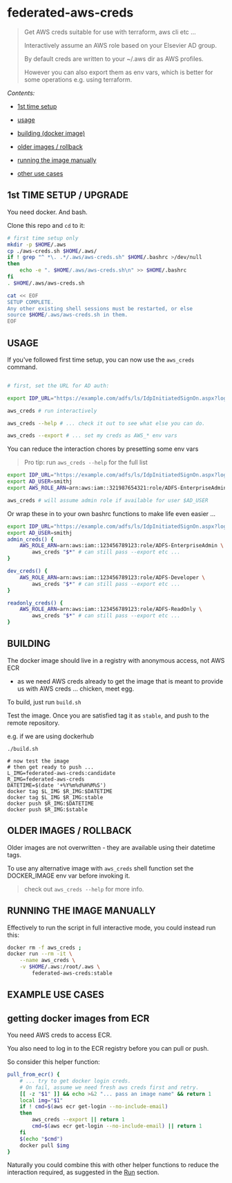 # federated-aws-creds

>
> Get AWS creds suitable for use with terraform, aws cli etc ...
>
> Interactively assume an AWS role based on your Elsevier AD group.
>
> By default creds are written to your ~/.aws dir as AWS profiles.
>
> However you can also export them as env vars, which is better
> for some operations e.g. using terraform.
>

*Contents:*

* [1st time setup](#1st-time-setup-upgrade)

* [usage](#usage)

* [building (docker image)](#building)

* [older images / rollback](#older-images-rollback)

* [running the image manually](#running-the-image-manually)

* [other use cases](#use-cases)

## 1st TIME SETUP / UPGRADE

You need docker. And bash.

Clone this repo and `cd` to it:

```bash
# first time setup only
mkdir -p $HOME/.aws
cp ./aws-creds.sh $HOME/.aws/
if ! grep "^ *\. .*/.aws/aws-creds.sh" $HOME/.bashrc >/dev/null
then
    echo -e ". $HOME/.aws/aws-creds.sh\n" >> $HOME/.bashrc
fi
. $HOME/.aws/aws-creds.sh

cat << EOF
SETUP COMPLETE.
Any other existing shell sessions must be restarted, or else
source $HOME/.aws/aws-creds.sh in them.
EOF
```

## USAGE

If you've followed first time setup, you can now use the
`aws_creds` command.

```bash

# first, set the URL for AD auth:

export IDP_URL="https://example.com/adfs/ls/IdpInitiatedSignOn.aspx?loginToRp=urn:amazon:webservices"

aws_creds # run interactively

aws_creds --help # ... check it out to see what else you can do.

aws_creds --export # ... set my creds as AWS_* env vars

```

You can reduce the interaction chores by presetting some env vars
>
> Pro tip: run `aws_creds --help` for the full list
>

```bash
export IDP_URL="https://example.com/adfs/ls/IdpInitiatedSignOn.aspx?loginToRp=urn:amazon:webservices"
export AD_USER=smithj
export AWS_ROLE_ARN=arn:aws:iam::321987654321:role/ADFS-EnterpriseAdmin

aws_creds # will assume admin role if available for user $AD_USER
```

Or wrap these in to your own bashrc functions to make life
even easier ...

```bash
export IDP_URL="https://example.com/adfs/ls/IdpInitiatedSignOn.aspx?loginToRp=urn:amazon:webservices"
export AD_USER=smithj
admin_creds() {
    AWS_ROLE_ARN=arn:aws:iam::123456789123:role/ADFS-EnterpriseAdmin \
        aws_creds "$*" # can still pass --export etc ...
}

dev_creds() {
    AWS_ROLE_ARN=arn:aws:iam::123456789123:role/ADFS-Developer \
        aws_creds "$*" # can still pass --export etc ...
}

readonly_creds() {
    AWS_ROLE_ARN=arn:aws:iam::123456789123:role/ADFS-ReadOnly \
        aws_creds "$*" # can still pass --export etc ...
}
```

## BUILDING

The docker image should live in a registry with anonymous access, not AWS ECR
- as we need AWS creds already to get the image that is meant to provide us
with AWS creds ... chicken, meet egg.

To build, just run `build.sh`

Test the image. Once you are satisfied tag it as `stable`, and push to the
remote repository.

e.g. if we are using dockerhub

```
./build.sh

# now test the image
# then get ready to push ...
L_IMG=federated-aws-creds:candidate
R_IMG=federated-aws-creds
DATETIME=$(date '+%Y%m%d%H%M%S')
docker tag $L_IMG $R_IMG:$DATETIME
docker tag $L_IMG $R_IMG:stable
docker push $R_IMG:$DATETIME
docker push $R_IMG:$stable
```

## OLDER IMAGES / ROLLBACK

Older images are not overwritten - they are available using their
datetime tags.

To use any alternative image with `aws_creds` shell function
set the DOCKER\_IMAGE env var before invoking it.

>
> check out `aws_creds --help` for more info.
>

## RUNNING THE IMAGE MANUALLY

Effectively to run the script in full interactive mode, you could
instead run this:

```bash
docker rm -f aws_creds ;
docker run --rm -it \
    --name aws_creds \
    -v $HOME/.aws:/root/.aws \
        federated-aws-creds:stable
```

## EXAMPLE USE CASES

## getting docker images from ECR

You need AWS creds to access ECR.

You also need to log in to the ECR registry before you can pull or push.

So consider this helper function:

```bash
pull_from_ecr() {
    # ... try to get docker login creds.
    # On fail, assume we need fresh aws creds first and retry.
    [[ -z "$1" ]] && echo >&2 "... pass an image name" && return 1
    local img="$1"
    if ! cmd=$(aws ecr get-login --no-include-email)
    then
        aws_creds --export || return 1
        cmd=$(aws ecr get-login --no-include-email) || return 1
    fi
    $(echo "$cmd")
    docker pull $img
}
```

Naturally you could combine this with other helper functions to reduce
the interaction required, as suggested in the [Run](#running) section.
